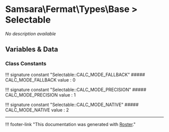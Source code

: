 # Samsara\Fermat\Types\Base > Selectable

*No description available*


## Variables & Data


### Class Constants

!!! signature constant "Selectable::CALC_MODE_FALLBACK"
    ##### CALC_MODE_FALLBACK
    value
    :   0

!!! signature constant "Selectable::CALC_MODE_PRECISION"
    ##### CALC_MODE_PRECISION
    value
    :   1

!!! signature constant "Selectable::CALC_MODE_NATIVE"
    ##### CALC_MODE_NATIVE
    value
    :   2




---
!!! footer-link "This documentation was generated with [Roster](https://jordanrl.github.io/Roster/)."